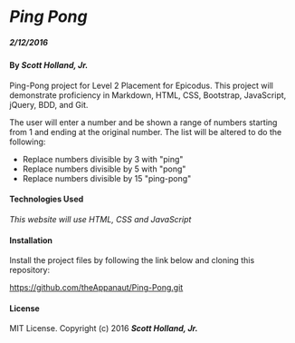 # _Ping Pong_

##### _2/12/2016_

#### By _**Scott Holland, Jr.**_

Ping-Pong project for Level 2 Placement for Epicodus. This project will demonstrate proficiency in Markdown, HTML, CSS, Bootstrap, JavaScript, jQuery, BDD, and Git.

The user will enter a number and be shown a range of numbers starting from 1 and ending at the original number. The list will be altered to do the following:

* Replace numbers divisible by 3 with "ping"
* Replace numbers divisible by 5 with "pong"
* Replace numbers divisible by 15 "ping-pong"

#### Technologies Used

_This website will use HTML, CSS and JavaScript_

#### Installation

Install the project files by following the link below and cloning this repository:

https://github.com/theAppanaut/Ping-Pong.git

#### License

MIT License. Copyright (c) 2016 **_Scott Holland, Jr._**
